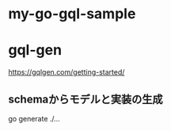 # my-go-gql-sample


# gql-gen
https://gqlgen.com/getting-started/
## schemaからモデルと実装の生成
go generate ./...
